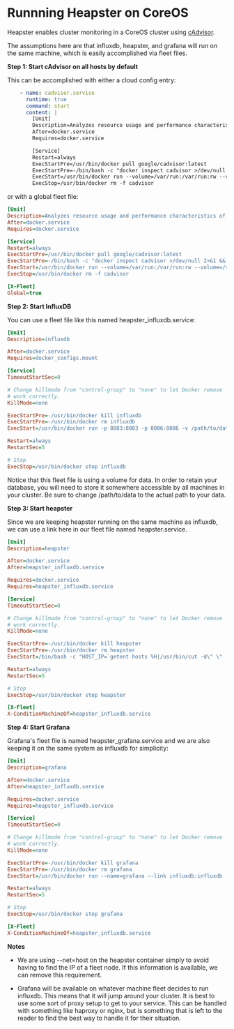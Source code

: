 Runnning Heapster on CoreOS
================================

Heapster enables cluster monitoring in a CoreOS cluster using [cAdvisor](https://github.com/google/cadvisor). 

The assumptions here are that influxdb, heapster, and grafana will run on the same machine, which is easily accomplished via fleet files.

**Step 1: Start cAdvisor on all hosts by default**

This can be accomplished with either a cloud config entry:
```yaml
    - name: cadvisor.service
      runtime: true
      command: start
      content: |
        [Unit]
        Description=Analyzes resource usage and performance characteristics of running containers.
        After=docker.service
        Requires=docker.service

        [Service]
        Restart=always
        ExecStartPre=/usr/bin/docker pull google/cadvisor:latest
        ExecStartPre=-/bin/bash -c "docker inspect cadvisor >/dev/null 2>&1 && docker rm -f cadvisor || true"
        ExecStart=/usr/bin/docker run --volume=/var/run:/var/run:rw --volume=/sys:/sys:ro --volume=/var/lib/docker/:/var/lib/docker:ro --volume=/:/rootfs:ro --publish=8080:8080 --name=cadvisor google/cadvisor:latest
        ExecStop=/usr/bin/docker rm -f cadvisor
```

or with a global fleet file:

```ini
[Unit]
Description=Analyzes resource usage and performance characteristics of running containers.
After=docker.service
Requires=docker.service

[Service]
Restart=always
ExecStartPre=/usr/bin/docker pull google/cadvisor:latest
ExecStartPre=-/bin/bash -c "docker inspect cadvisor >/dev/null 2>&1 && docker rm -f cadvisor || true"
ExecStart=/usr/bin/docker run --volume=/var/run:/var/run:rw --volume=/sys:/sys:ro --volume=/var/lib/docker/:/var/lib/docker:ro --volume=/:/rootfs:ro --publish=8080:8080 --name=cadvisor google/cadvisor:latest
ExecStop=/usr/bin/docker rm -f cadvisor

[X-Fleet]
Global=true
```

**Step 2: Start InfluxDB**

You can use a fleet file like this named heapster_influxdb.service:

```ini
[Unit]
Description=influxdb

After=docker.service
Requires=docker_configs.mount

[Service]
TimeoutStartSec=0

# Change killmode from "control-group" to "none" to let Docker remove
# work correctly.
KillMode=none

ExecStartPre=-/usr/bin/docker kill influxdb
ExecStartPre=-/usr/bin/docker rm influxdb
ExecStart=/usr/bin/docker run -p 8083:8083 -p 8086:8086 -v /path/to/data:/data --hostname="influxdb" --name influxdb kubernetes/heapster_influxdb:v0.3

Restart=always
RestartSec=5

# Stop
ExecStop=/usr/bin/docker stop influxdb
```

Notice that this fleet file is using a volume for data. In order to retain your database, you will need to store it somewhere accessible by all machines in your cluster. Be sure to change /path/to/data to the actual path to your data.

**Step 3: Start heapster**

Since we are keeping heapster running on the same machine as influxdb, we can use a link here in our fleet file named heapster.service.

```ini
[Unit]
Description=heapster

After=docker.service
After=heapster_influxdb.service

Requires=docker.service
Requires=heapster_influxdb.service

[Service]
TimeoutStartSec=0

# Change killmode from "control-group" to "none" to let Docker remove
# work correctly.
KillMode=none

ExecStartPre=-/usr/bin/docker kill heapster
ExecStartPre=-/usr/bin/docker rm heapster
ExecStart=/bin/bash -c "HOST_IP=`getent hosts %H|/usr/bin/cut -d\" \" -f1`; /usr/bin/docker run --name heapster --link influxdb:influxdb kubernetes/heapster:v0.13.0 --source=\"cadvisor:coreos?fleetEndpoint=http://$HOST_IP:4001&cadvisorPort=8080\" --sink='influxdb:http://influxdb:8086'"

Restart=always
RestartSec=5

# Stop
ExecStop=/usr/bin/docker stop heapster

[X-Fleet]
X-ConditionMachineOf=heapster_influxdb.service
```

**Step 4: Start Grafana**

Grafana's fleet file is named heapster_grafana.service and we are also keeping it on the same system as influxdb for simplicity:

```ini
[Unit]
Description=grafana

After=docker.service
After=heapster_influxdb.service

Requires=docker.service
Requires=heapster_influxdb.service

[Service]
TimeoutStartSec=0

# Change killmode from "control-group" to "none" to let Docker remove
# work correctly.
KillMode=none

ExecStartPre=-/usr/bin/docker kill grafana
ExecStartPre=-/usr/bin/docker rm grafana
ExecStart=/usr/bin/docker run --name=grafana --link influxdb:influxdb -p 80:8080 -e INFLUXDB_HOST=influxdb kubernetes/heapster_grafana:v0.7

Restart=always
RestartSec=5

# Stop
ExecStop=/usr/bin/docker stop grafana

[X-Fleet]
X-ConditionMachineOf=heapster_influxdb.service
```

**Notes**
* We are using --net=host on the heapster container simply to avoid having to find the IP of a fleet node. If this information is available, we can remove this requirement.

* Grafana will be available on whatever machine fleet decides to run influxdb. This means that it will jump around your cluster. It is best to use some sort of proxy setup to get to your service. This can be handled with something like haproxy or nginx, but is something that is left to the reader to find the best way to handle it for their situation.
